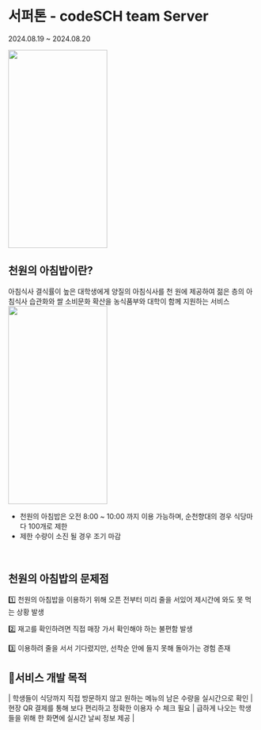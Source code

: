 # 서퍼톤 - codeSCH team Server
2024.08.19 ~ 2024.08.20

<img src="https://github.com/user-attachments/assets/8245afce-22dc-4fa8-a96e-f31970cb71c1" width="200" height="400"/>
<br>

## 천원의 아침밥이란?
아침식사 결식률이 높은 대학생에게 양질의 아침식사를 천 원에 제공하여 젊은 층의 아침식사 습관화와 쌀 소비문화 확산을 농식품부와 대학이 함께 지원하는 서비스
<img src="https://github.com/user-attachments/assets/6d97eccc-6604-4b2c-8995-e05f9a95c73b" width="200" height="400"/>
- 천원의 아침밥은 오전 8:00 ~ 10:00 까지 이용 가능하며, 순천향대의 경우 식당마다 100개로 제한
- 제한 수량이 소진 될 경우 조기 마감
<br>

## 천원의 아침밥의 문제점
1️⃣ 천원의 아침밥을 이용하기 위해 오픈 전부터 미리 줄을 서있어 제시간에 와도 못 먹는 상황 발생

2️⃣ 재고를 확인하려면  직접 매장 가서 확인해야 하는 불편함 발생

3️⃣ 이용하려 줄을 서서 기다렸지만, 선착순 안에 들지 못해 돌아가는 경험 존재
<br>

## 📍서비스 개발 목적
| 학생들이 식당까지 직접 방문하지 않고 원하는 메뉴의 남은 수량을 실시간으로 확인 | 현장 QR 결제를 통해 보다 편리하고 정확한 이용자 수 체크 필요 | 급하게 나오는 학생들을 위해 한 화면에 실시간 날씨 정보 제공 |









